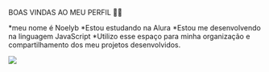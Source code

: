 BOAS VINDAS AO MEU PERFIL 💙💙

*meu nome é Noelyb
*Estou estudando na Alura
*Estou me desenvolvendo na linguagem JavaScript
*Utilizo esse espaço para minha organização e compartilhamento dos meu projetos desenvolvidos.


![](https://pa1.aminoapps.com/6922/296b704c25055db6741fc10f9c6a127c3e7f3cc8r1-480-270_hq.gif)



